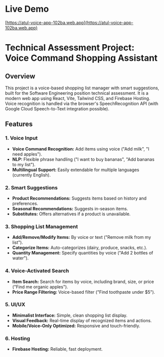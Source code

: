 # Live Demo

[https://atul-voice-app-102ba.web.app](https://atul-voice-app-102ba.web.app)

# Technical Assessment Project: Voice Command Shopping Assistant

## Overview
This project is a voice-based shopping list manager with smart suggestions, built for the Software Engineering position technical assessment. It is a modern web app using React, Vite, Tailwind CSS, and Firebase Hosting. Voice recognition is handled via the browser's SpeechRecognition API (with Google Cloud Speech-to-Text integration possible).

## Features
### 1. Voice Input
- **Voice Command Recognition:** Add items using voice ("Add milk", "I need apples").
- **NLP:** Flexible phrase handling ("I want to buy bananas", "Add bananas to my list").
- **Multilingual Support:** Easily extendable for multiple languages (currently English).

### 2. Smart Suggestions
- **Product Recommendations:** Suggests items based on history and preferences.
- **Seasonal Recommendations:** Suggests in-season items.
- **Substitutes:** Offers alternatives if a product is unavailable.

### 3. Shopping List Management
- **Add/Remove/Modify Items:** By voice or text ("Remove milk from my list").
- **Categorize Items:** Auto-categorizes (dairy, produce, snacks, etc.).
- **Quantity Management:** Specify quantities by voice ("Add 2 bottles of water").

### 4. Voice-Activated Search
- **Item Search:** Search for items by voice, including brand, size, or price ("Find me organic apples").
- **Price Range Filtering:** Voice-based filter ("Find toothpaste under $5").

### 5. UI/UX
- **Minimalist Interface:** Simple, clean shopping list display.
- **Visual Feedback:** Real-time display of recognized items and actions.
- **Mobile/Voice-Only Optimized:** Responsive and touch-friendly.

### 6. Hosting
- **Firebase Hosting:** Reliable, fast deployment.

